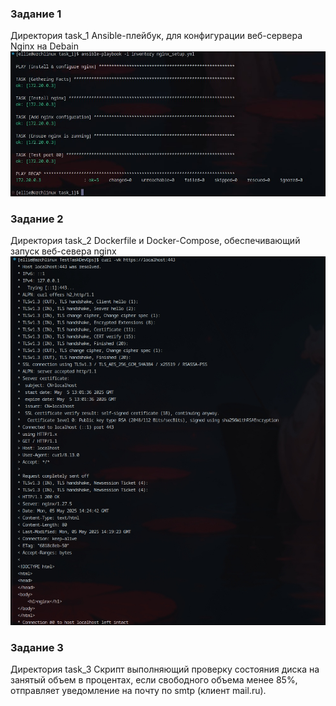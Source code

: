 ### Задание 1
Директория task_1
Ansible-плейбук, для конфигурации веб-сервера Nginx на Debain 
![image](https://github.com/EWinterhalter/TasksDevops/blob/main/src/1.jpg "jpg")

### Задание 2
Директория task_2
Dockerfile и Docker-Compose, обеспечивающий запуск веб-севера nginx 
![image](https://github.com/EWinterhalter/TasksDevops/blob/main/src/2.jpg "jpg")

### Задание 3
Директория task_3
Скрипт выполняющий проверку состояния диска на занятый объем в процентах, если свободного объема менее 85%, отправляет уведомление на почту 
по smtp (клиент mail.ru).
